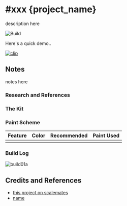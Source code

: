 # #xxx {project_name}

description here

![Build](./assets/{project_name}_build.jpg?raw=true)

Here's a quick demo..

[![clip](https://img.youtube.com/vi/video_id/0.jpg)](https://www.youtube.com/watch?v=video_id)

## Notes

notes here

### Research and References

### The Kit

### Paint Scheme

| Feature               | Color                | Recommended | Paint Used |
|-----------------------|----------------------|-------------|------------|
|                       |                      |             |            |

### Build Log

![build01a](./assets/build01a.jpg?raw=true)

## Credits and References

* [this project on scalemates](xxx)
* [name](url)
